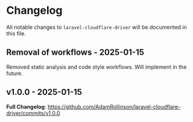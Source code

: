 # Changelog

All notable changes to `laravel-cloudflare-driver` will be documented in this file.

## Removal of workflows - 2025-01-15

Removed static analysis and code style workflows. Will implement in the future.

## v1.0.0 - 2025-01-15

**Full Changelog**: https://github.com/AdamRollinson/laravel-cloudflare-driver/commits/v1.0.0
